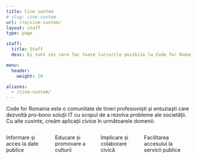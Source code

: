 ```yaml
---
title: Cine suntem
# slug: cine-suntem
url: /ro/cine-suntem/
layout: staff
type: page

staff:
  title: Staff
  desc: Ei sunt cei care fac toate lucrurile posibile la Code for Romania. Grație eforturilor lor, suntem cea mai mare organizație de civic tech din România și una dintre cele mai mari din lume.

menu:
  header:
    weight: 10

aliases:
  - /cine-suntem/
---
```

Code for Romania este o comunitate de tineri profesioniști și entuziaști care dezvoltă pro-bono soluţii IT cu scopul de a rezolva probleme ale societăţii. Cu alte cuvinte, creăm aplicații civice în următoarele domenii:

<div class="columns has-text-weight-bold has-text-centered">
  <div class="column">
    <p class="has-text-primary">
      <i class="fas fa-3x fa-info-circle" aria-hidden="true"></i>
    </p>
    <p>Informare și acces la date publice</p>
  </div>
  <div class="column">
    <p class="has-text-primary">
      <i class="fas fa-3x fa-book-reader" aria-hidden="true"></i>
    </p>
    <p>Educare și promovare a culturii</p>
  </div>
  <div class="column">
    <p class="has-text-primary">
      <i class="fas fa-3x fa-link" aria-hidden="true"></i>
    </p>
    <p>Implicare și colaborare civică</p>
  </div>
  <div class="column">
    <p class="has-text-primary">
      <i class="fas fa-3x fa-key" aria-hidden="true"></i>
    </p>
    <p>Facilitarea accesului la servicii publice</p>
  </div>
</div>
